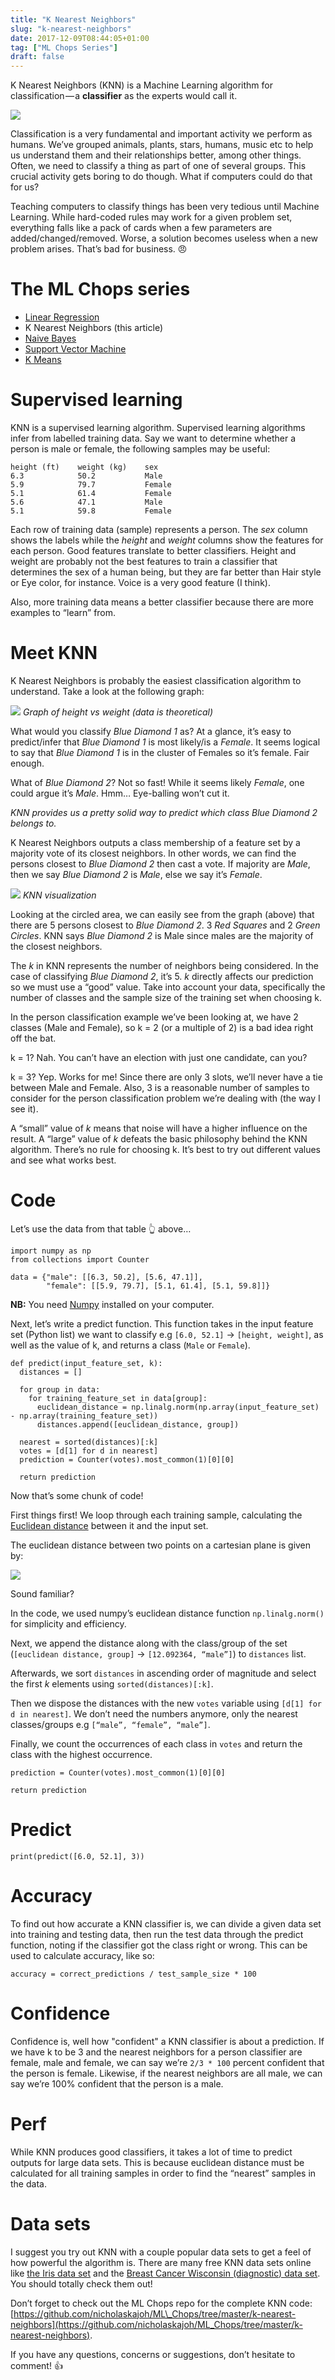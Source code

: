 ```yaml
---
title: "K Nearest Neighbors"
slug: "k-nearest-neighbors"
date: 2017-12-09T08:44:05+01:00
tag: ["ML Chops Series"]
draft: false
---
```


K Nearest Neighbors (KNN) is a Machine Learning algorithm for classification — a **classifier** as the experts would call it.

![](https://cdn-images-1.medium.com/max/800/1*eg_VDV5KPHZ-aIzbI11fwg.jpeg)

Classification is a very fundamental and important activity we perform as humans. We’ve grouped animals, plants, stars, humans, music etc to help us understand them and their relationships better, among other things. Often, we need to classify a thing as part of one of several groups. This crucial activity gets boring to do though. What if computers could do that for us?

Teaching computers to classify things has been very tedious until Machine Learning. While hard-coded rules may work for a given problem set, everything falls like a pack of cards when a few parameters are added/changed/removed. Worse, a solution becomes useless when a new problem arises. That’s bad for business. 😠

# The ML Chops series
- [Linear Regression](/linear-regression)
- K Nearest Neighbors (this article)
- [Naive Bayes](/naive-bayes)
- [Support Vector Machine](/linear-regression)
- [K Means](/k-means)

# Supervised learning

KNN is a supervised learning algorithm. Supervised learning algorithms infer from labelled training data. Say we want to determine whether a person is male or female, the following samples may be useful:

    height (ft)    weight (kg)    sex  
    6.3            50.2           Male  
    5.9            79.7           Female  
    5.1            61.4           Female  
    5.6            47.1           Male  
    5.1            59.8           Female

Each row of training data (sample) represents a person. The _sex_ column shows the labels while the _height_ and _weight_ columns show the features for each person. Good features translate to better classifiers. Height and weight are probably not the best features to train a classifier that determines the sex of a human being, but they are far better than Hair style or Eye color, for instance. Voice is a very good feature (I think).

Also, more training data means a better classifier because there are more examples to “learn” from.

# Meet KNN

K Nearest Neighbors is probably the easiest classification algorithm to understand. Take a look at the following graph:

![](https://cdn-images-1.medium.com/max/800/1*hhHhEwuLhRMXQ6gSXEOqdg.png)
_Graph of height vs weight (data is theoretical)_

What would you classify _Blue Diamond 1_ as? At a glance, it’s easy to predict/infer that _Blue Diamond 1_ is most likely/is a _Female_. It seems logical to say that _Blue Diamond 1_ is in the cluster of Females so it’s female. Fair enough.

What of _Blue Diamond 2_? Not so fast! While it seems likely _Female_, one could argue it’s _Male_. Hmm… Eye-balling won’t cut it.

_KNN provides us a pretty solid way to predict which class Blue Diamond 2 belongs to._

K Nearest Neighbors outputs a class membership of a feature set by a majority vote of its closest neighbors. In other words, we can find the persons closest to _Blue Diamond 2_ then cast a vote. If majority are _Male_, then we say _Blue Diamond 2_ is _Male_, else we say it’s _Female_.

![](https://cdn-images-1.medium.com/max/800/1*KVn_DG3XvlEiizLesA0rHQ.png)
_KNN visualization_

Looking at the circled area, we can easily see from the graph (above) that there are 5 persons closest to _Blue Diamond 2_. 3 _Red Squares_ and 2 _Green Circles_. KNN says _Blue Diamond 2_ is Male since males are the majority of the closest neighbors.

The _k_ in KNN represents the number of neighbors being considered. In the case of classifying _Blue Diamond 2_, it’s 5. _k_ directly affects our prediction so we must use a “good” value. Take into account your data, specifically the number of classes and the sample size of the training set when choosing k.

In the person classification example we’ve been looking at, we have 2 classes (Male and Female), so k = 2 (or a multiple of 2) is a bad idea right off the bat.

k = 1? Nah. You can’t have an election with just one candidate, can you?

k = 3? Yep. Works for me! Since there are only 3 slots, we’ll never have a tie between Male and Female. Also, 3 is a reasonable number of samples to consider for the person classification problem we’re dealing with (the way I see it).

A “small” value of _k_ means that noise will have a higher influence on the result. A “large” value of _k_ defeats the basic philosophy behind the KNN algorithm. There’s no rule for choosing k. It’s best to try out different values and see what works best.

# Code

Let’s use the data from that table 👆 above…

    import numpy as np  
    from collections import Counter

    data = {"male": [[6.3, 50.2], [5.6, 47.1]],  
            "female": [[5.9, 79.7], [5.1, 61.4], [5.1, 59.8]]}

__NB:__ You need [Numpy](https://pypi.python.org/pypi/numpy) installed on your computer.

Next, let’s write a predict function. This function takes in the input feature set (Python list) we want to classify e.g `[6.0, 52.1]` -> `[height, weight]`, as well as the value of k, and returns a class (`Male` or `Female`).

    def predict(input_feature_set, k):  
      distances = []

      for group in data:  
        for training_feature_set in data[group]:  
          euclidean_distance = np.linalg.norm(np.array(input_feature_set) - np.array(training_feature_set))  
          distances.append([euclidean_distance, group])

      nearest = sorted(distances)[:k]  
      votes = [d[1] for d in nearest]   
      prediction = Counter(votes).most_common(1)[0][0]

      return prediction

Now that’s some chunk of code!

First things first! We loop through each training sample, calculating the [Euclidean distance](https://en.wikipedia.org/wiki/Euclidean_distance) between it and the input set.

The euclidean distance between two points on a cartesian plane is given by:

![](https://cdn-images-1.medium.com/max/800/1*j8gq_zqgxLfkbDMCFVDJvg.png)

Sound familiar?

In the code, we used numpy’s euclidean distance function `np.linalg.norm()` for simplicity and efficiency.

Next, we append the distance along with the class/group of the set (`[euclidean distance, group]` -> `[12.092364, “male”]`) to `distances` list.

Afterwards, we sort `distances` in ascending order of magnitude and select the first _k_ elements using `sorted(distances)[:k]`.

Then we dispose the distances with the new `votes` variable using `[d[1] for d in nearest]`. We don’t need the numbers anymore, only the nearest classes/groups e.g `[“male”, “female”, “male”]`.

Finally, we count the occurrences of each class in `votes` and return the class with the highest occurrence.

    prediction = Counter(votes).most_common(1)[0][0]

    return prediction

# Predict

    print(predict([6.0, 52.1], 3))

# Accuracy

To find out how accurate a KNN classifier is, we can divide a given data set into training and testing data, then run the test data through the predict function, noting if the classifier got the class right or wrong. This can be used to calculate accuracy, like so:

    accuracy = correct_predictions / test_sample_size * 100

# Confidence

Confidence is, well how "confident" a KNN classifier is about a prediction. If we have k to be 3 and the nearest neighbors for a person classifier are female, male and female, we can say we’re `2/3 * 100` percent confident that the person is female. Likewise, if the nearest neighbors are all male, we can say we’re 100% confident that the person is a male.

# Perf

While KNN produces good classifiers, it takes a lot of time to predict outputs for large data sets. This is because euclidean distance must be calculated for all training samples in order to find the “nearest” samples in the data.

# Data sets

I suggest you try out KNN with a couple popular data sets to get a feel of how powerful the algorithm is. There are many free KNN data sets online like [the Iris data set](https://www.kaggle.com/styven/iris-dataset) and the [Breast Cancer Wisconsin (diagnostic) data set](https://www.kaggle.com/uciml/breast-cancer-wisconsin-data). You should totally check them out!

Don’t forget to check out the ML Chops repo for the complete KNN code: [https://github.com/nicholaskajoh/ML\_Chops/tree/master/k-nearest-neighbors](https://github.com/nicholaskajoh/ML_Chops/tree/master/k-nearest-neighbors).

If you have any questions, concerns or suggestions, don’t hesitate to comment! 👍
